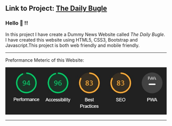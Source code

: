 ## Link to Project: [The Daily Bugle](https://karthikshetty27.github.io/The-Daily-Bugle-Dummy-News-Website/)


<h3> Hello 👋  !! </h3>

In this project I have create a Dummy News Website called *The Daily Bugle*. I have created this website using HTML5, CSS3, Bootstrap and Javascript.This project is both web friendly and mobile friendly.

<hr>

Preformance Meteric of this Website: <br>
<p align="center"> 
  <img src="Readme-Images/performance.jpg" />
</p>
<hr>
